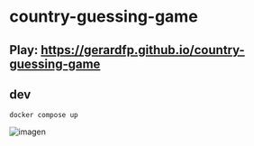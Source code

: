 # country-guessing-game

## Play: https://gerardfp.github.io/country-guessing-game

## dev
``` 
docker compose up
```

![imagen](https://user-images.githubusercontent.com/10171562/201169400-d8e5f529-09b7-4ac5-9da4-574d58f02687.png)
